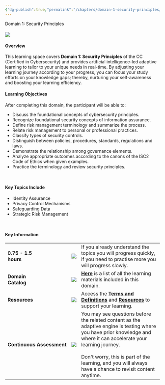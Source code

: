 ```yaml
---
{"dg-publish":true,"permalink":"/chapters/domain-1-security-principles/domain-1-security-principles/1-1-domain-1-information/","tags":["gardenEntry"],"noteIcon":""}
---
```



 Domain 1: Security Principles

#### ![](https://40608.cdn.cke-cs.com/vQ9wemTacZLhQVvfwWDl/images/e015586f46955fd47aff80c55c002f703b44cc7954d59c86.jpg)

#### **Overview**

  
This learning space covers **Domain 1: Security Principles** of the CC (Certified in Cybersecurity) and provides artificial intelligence-led adaptive learning to tailor to your unique needs in real-time. By adjusting your learning journey according to your progress, you can focus your study efforts on your knowledge gaps; thereby, nurturing your self-awareness and boosting your learning efficiency. 

#### **Learning Objectives**

  
After completing this domain, the participant will be able to:

- Discuss the foundational concepts of cybersecurity principles.
- Recognize foundational security concepts of information assurance.
- Define risk management terminology and summarize the process.
- Relate risk management to personal or professional practices.
- Classify types of security controls.
- Distinguish between policies, procedures, standards, regulations and laws.
- Demonstrate the relationship among governance elements.
- Analyze appropriate outcomes according to the canons of the ISC2 Code of Ethics when given examples.
- Practice the terminology and review security principles.

  
 

#### **Key Topics Include**

- Identity Assurance
- Privacy Control Mechanisms
- Safeguarding Data
- Strategic Risk Management

  
 

#### **Key Information**

|   |   |   |
|---|---|---|
|**0.75 - 1.5**   <br>**hours**|![](https://40608.cdn.cke-cs.com/vQ9wemTacZLhQVvfwWDl/images/7bc412d068d86d1e84eea1fd1930602a7976bd47e559deaf.png)|If you already understand the topics you will progress quickly, if you need to practise more you will progress slowly.|
|**Domain**  <br>**Catalog**|![](https://40608.cdn.cke-cs.com/vQ9wemTacZLhQVvfwWDl/images/13e9cdd5b674d041f17dd43fd4c1cf192b4b5d31d3d955ca.png)|[**Here**](https://isc2.obrizum.io/org/cc/catalogue/c2aae387-ba85-4c0e-b2e0-cbb83402ef86?t=b4a83a3f-7151-42f0-a92d-bde7caaf1b80) is a list of all the learning materials included in this domain.|
|**Resources**|![](https://40608.cdn.cke-cs.com/vQ9wemTacZLhQVvfwWDl/images/4446f5a4fe64084ad0f2503d952a2bdf727967950a917082.png)|Access the [**Terms and Definitions**](https://isc2.obrizum.io/org/cc/classroom/c2aae387-ba85-4c0e-b2e0-cbb83402ef86?n=776f8b91-8bc9-4ffe-b12d-9d3ff33a845b) and [**Resources**](https://isc2.obrizum.io/org/cc/classroom/c2aae387-ba85-4c0e-b2e0-cbb83402ef86?n=21b55ab7-ef33-46bd-8324-f93823b715f6) to support your learning.|
|**Continuous** **Assessment**|![](https://40608.cdn.cke-cs.com/vQ9wemTacZLhQVvfwWDl/images/003abc4405c18c28db215b307ad867cdcc037c2d2a0685c1.png)|You may see questions before the related content as the adaptive engine is testing where you have prior knowledge and where it can accelerate your learning journey. <br><br>Don't worry, this is part of the learning, and you will always have a chance to revisit content anytime.|



